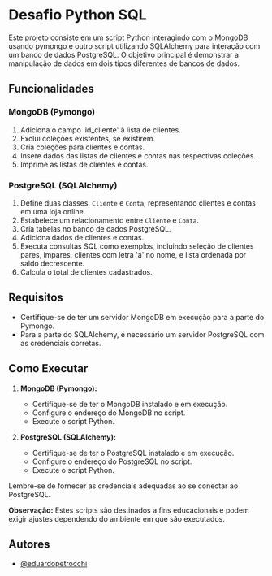 # Desafio Python SQL

Este projeto consiste em um script Python interagindo com o MongoDB usando pymongo e outro script utilizando SQLAlchemy para interação com um banco de dados PostgreSQL. O objetivo principal é demonstrar a manipulação de dados em dois tipos diferentes de bancos de dados.

## Funcionalidades

### MongoDB (Pymongo)

1. Adiciona o campo 'id_cliente' à lista de clientes.
2. Exclui coleções existentes, se existirem.
3. Cria coleções para clientes e contas.
4. Insere dados das listas de clientes e contas nas respectivas coleções.
5. Imprime as listas de clientes e contas.

### PostgreSQL (SQLAlchemy)

1. Define duas classes, `Cliente` e `Conta`, representando clientes e contas em uma loja online.
2. Estabelece um relacionamento entre `Cliente` e `Conta`.
3. Cria tabelas no banco de dados PostgreSQL.
4. Adiciona dados de clientes e contas.
5. Executa consultas SQL como exemplos, incluindo seleção de clientes pares, impares, clientes com letra 'a' no nome, e lista ordenada por saldo decrescente.
6. Calcula o total de clientes cadastrados.

## Requisitos

- Certifique-se de ter um servidor MongoDB em execução para a parte do Pymongo.
- Para a parte do SQLAlchemy, é necessário um servidor PostgreSQL com as credenciais corretas.

## Como Executar

1. **MongoDB (Pymongo):**
   - Certifique-se de ter o MongoDB instalado e em execução.
   - Configure o endereço do MongoDB no script.
   - Execute o script Python.

2. **PostgreSQL (SQLAlchemy):**
   - Certifique-se de ter o PostgreSQL instalado e em execução.
   - Configure o endereço do PostgreSQL no script.
   - Execute o script Python.

Lembre-se de fornecer as credenciais adequadas ao se conectar ao PostgreSQL.

**Observação:** Estes scripts são destinados a fins educacionais e podem exigir ajustes dependendo do ambiente em que são executados.


## Autores

- [@eduardopetrocchi](https://www.github.com/eduardopetrocchi)

